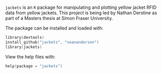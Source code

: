 `jackets` is an `R` package for manipulating and plotting yellow jacket RFID data from yellow jackets. This project is being led by Nathan Derstine as part of a Masters thesis at Simon Fraser University.

The package can be installed and loaded with:

```S
library(devtools)
install_github("jackets", "seananderson")
library(jackets)
```

View the help files with:
```S
help(package = "jackets")
```
